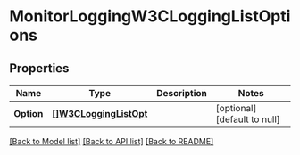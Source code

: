 # MonitorLoggingW3CLoggingListOptions

## Properties
Name | Type | Description | Notes
------------ | ------------- | ------------- | -------------
**Option** | [**[]W3CLoggingListOpt**](w3CLoggingList_opt.md) |  | [optional] [default to null]

[[Back to Model list]](../README.md#documentation-for-models) [[Back to API list]](../README.md#documentation-for-api-endpoints) [[Back to README]](../README.md)

